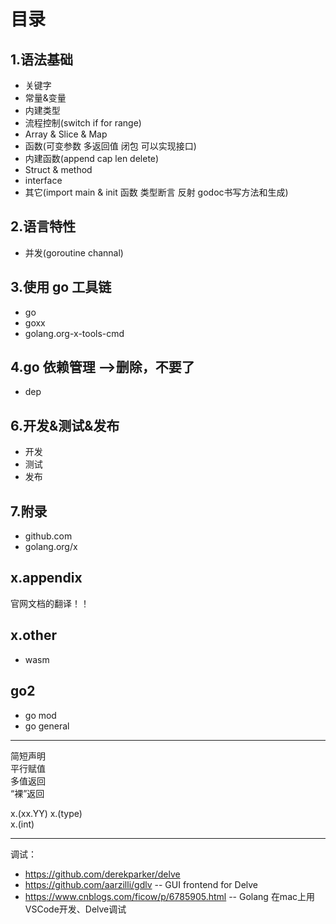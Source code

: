  # 目录

## 1.语法基础  
* 关键字
* 常量&变量
* 内建类型
* 流程控制(switch if for range)
* Array & Slice & Map
* 函数(可变参数 多返回值 闭包 可以实现接口)
* 内建函数(append cap len delete)
* Struct & method
* interface
* 其它(import main & init 函数 类型断言 反射 godoc书写方法和生成)

## 2.语言特性
* 并发(goroutine channal)

## 3.使用 go 工具链
* go
* goxx
* golang.org-x-tools-cmd

## 4.go 依赖管理 -->删除，不要了
* dep

## 6.开发&测试&发布
* 开发
* 测试
* 发布

## 7.附录
* github.com
* golang.org/x

## x.appendix
官网文档的翻译！！

## x.other
* wasm

## go2
* go mod
* go general

---  

简短声明  
平行赋值  
多值返回  
“裸”返回  

x.(xx.YY)
x.(type)  
x.(int)  

---

调试：
* https://github.com/derekparker/delve
* https://github.com/aarzilli/gdlv -- GUI frontend for Delve
* https://www.cnblogs.com/ficow/p/6785905.html  -- Golang 在mac上用VSCode开发、Delve调试
